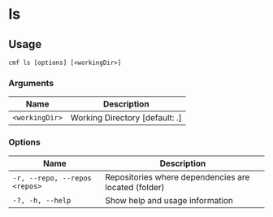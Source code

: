 # ls

<!-- BEGIN USAGE -->

Usage
-----

```
cmf ls [options] [<workingDir>]
```

### Arguments

Name | Description
---- | -----------
`<workingDir>` | Working Directory [default: .]

### Options

Name | Description
---- | -----------
`-r, --repo, --repos <repos>` | Repositories where dependencies are located (folder)
`-?, -h, --help` | Show help and usage information


<!-- END USAGE -->
